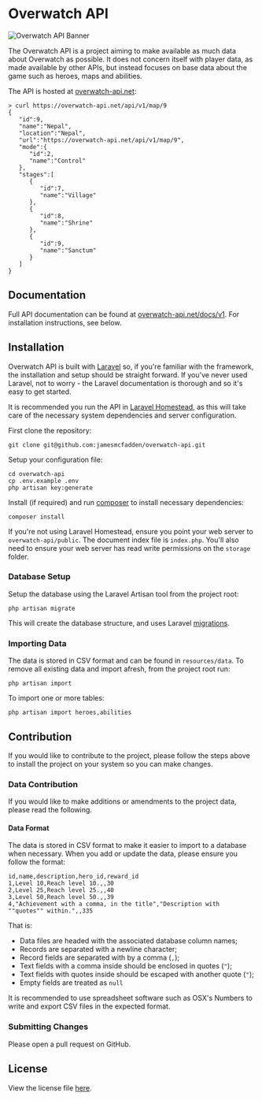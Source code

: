 # Overwatch API

![Overwatch API Banner](https://overwatch-api.net/img/ow-banner.jpg)

The Overwatch API is a project aiming to make available as much data about Overwatch as possible. It does not concern itself with player data, as made available by other APIs, but instead focuses on base data about the game such as heroes, maps and abilities.

The API is hosted at [overwatch-api.net](https://overwatch-api.net):

    > curl https://overwatch-api.net/api/v1/map/9
    {  
       "id":9,
       "name":"Nepal",
       "location":"Nepal",
       "url":"https://overwatch-api.net/api/v1/map/9",
       "mode":{  
          "id":2,
          "name":"Control"
       },
       "stages":[  
          {  
             "id":7,
             "name":"Village"
          },
          {  
             "id":8,
             "name":"Shrine"
          },
          {  
             "id":9,
             "name":"Sanctum"
          }
       ]
    }



## Documentation

Full API documentation can be found at [overwatch-api.net/docs/v1](https://overwatch-api.net/docs/v1). For installation instructions, see below.

## Installation

Overwatch API is built with [Laravel](https://laravel.com) so, if you're familiar with the framework, the installation and setup should be straight forward. If you've never used Laravel, not to worry - the Laravel documentation is thorough and so it's easy to get started.

It is recommended you run the API in [Laravel Homestead](https://laravel.com/docs/homestead), as this will take care of the necessary system dependencies and server configuration.

First clone the repository:

    git clone git@github.com:jamesmcfadden/overwatch-api.git

Setup your configuration file:

    cd overwatch-api
    cp .env.example .env
    php artisan key:generate

Install (if required) and run [composer](https://getcomposer.org) to install necessary dependencies:

    composer install

If you're not using Laravel Homestead, ensure you point your web server to `overwatch-api/public`. The document index file is `index.php`. You'll also need to ensure your web server has read write permissions on the `storage` folder.
    
### Database Setup

Setup the database using the Laravel Artisan tool from the project root:

    php artisan migrate

This will create the database structure, and uses Laravel [migrations](https://laravel.com/docs/migrations).

### Importing Data

The data is stored in CSV format and can be found in `resources/data`. To remove all existing data and import afresh, from the project root run:

    php artisan import

To import one or more tables:

    php artisan import heroes,abilities

## Contribution

If you would like to contribute to the project, please follow the steps above to install the project on your system so you can make changes.

### Data Contribution

If you would like to make additions or amendments to the project data, please read the following.

#### Data Format

The data is stored in CSV format to make it easier to import to a database when necessary. When you add or update the data, please ensure you follow the format:

    id,name,description,hero_id,reward_id
    1,Level 10,Reach level 10.,,30
    2,Level 25,Reach level 25.,,40
    3,Level 50,Reach level 50.,,39
    4,"Achievement with a comma, in the title","Description with ""quotes"" within.",,335

That is:

- Data files are headed with the associated database column names;
- Records are separated with a newline character;
- Record fields are separated with by a comma (`,`);
- Text fields with a comma inside should be enclosed in quotes (`"`);
- Text fields with quotes inside should be escaped with another quote (`"`);
- Empty fields are treated as `null`

It is recommended to use spreadsheet software such as OSX's Numbers to write and export CSV files in the expected format.

### Submitting Changes

Please open a pull request on GitHub.

## License

View the license file [here](https://github.com/jamesmcfadden/overwatch-api/blob/master/LICENSE).
